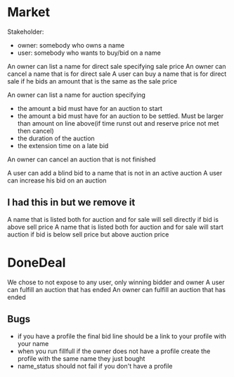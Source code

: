 # Market

Stakeholder: 
 - owner: somebody who owns a name
 - user: somebody who wants to buy/bid on a name


An owner can list a name for direct sale specifying sale price
An owner can cancel a name that is for direct sale
A user can buy a name that is for direct sale if he bids an amount that is the same as the sale price

An owner can list a name for auction specifying 
 - the amount a bid must have for an auction to start
 - the amount a bid must have for an auction to be settled. Must be larger than amount on line above(if time runst out and reserve price not met then cancel)
 - the duration of the auction
 - the extension time on a late bid

An owner can cancel an auction that is not finished

A user can add a blind bid to a name that is not in an active auction
A user can increase his bid on an auction



## I had this in but we remove it
A name that is listed both for auction and for sale will sell directly if bid is above sell price 
A name that is listed both for auction and for sale will start auction if bid is below sell price but above auction price


# DoneDeal

We chose to not expose to any user, only winning bidder and owner
A user can fulfill an auction that has ended
An owner can fulfill an auction that has ended


## Bugs
 - if you have a profile the final bid line should be a link to your profile with your name
 - when you run fillfull if the owner does not have a profile create the profile with the same name they just bought
 - name_status should not fail if you don't have a profile

